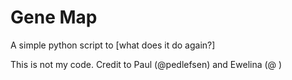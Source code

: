 # Gene Map

A simple python script to [what does it do again?]

This is not my code. Credit to Paul (@pedlefsen) and Ewelina (@ )